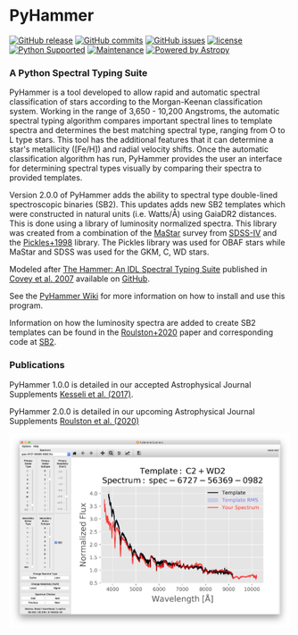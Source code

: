 # PyHammer

[![GitHub release](https://img.shields.io/github/release/BU-hammerTeam/PyHammer.svg)](https://github.com/BU-hammerTeam/PyHammer/releases/latest)
[![GitHub commits](https://img.shields.io/github/commits-since/BU-hammerTeam/PyHammer/v1.2.0.svg)](https://github.com/BU-hammerTeam/PyHammer/commits/master)
[![GitHub issues](https://img.shields.io/github/issues/BU-hammerTeam/PyHammer.svg)](https://github.com/BU-hammerTeam/PyHammer/issues)
[![license](https://img.shields.io/github/license/BU-hammerTeam/PyHammer.svg)](https://github.com/BU-hammerTeam/PyHammer/blob/master/license.txt)
[![Python Supported](https://img.shields.io/badge/Python%20Supported-3-brightgreen.svg)](conda)
[![Maintenance](https://img.shields.io/maintenance/yes/2020.svg)]()
[![Powered by Astropy](https://img.shields.io/badge/powered%20by-AstroPy-orange.svg?style=flat)](http://www.astropy.org)

### A Python Spectral Typing Suite 

PyHammer is a tool developed to allow rapid and automatic spectral classification of stars according to the Morgan-Keenan classification system. Working in the range of 3,650 - 10,200 Angstroms, the automatic spectral typing algorithm compares important spectral lines to template spectra and determines the best matching spectral type, ranging from O to L type stars. This tool has the additional features that it can determine a star's metallicity ([Fe/H]) and radial velocity shifts. Once the automatic classification algorithm has run, PyHammer provides the user an interface for determining spectral types visually by comparing their spectra to provided templates.

Version 2.0.0 of PyHammer adds the ability to spectral type double-lined spectroscopic binaries (SB2). This updates adds new SB2 templates which were constructed in natural units (i.e. Watts/&#x212B;) using GaiaDR2 distances. This is done using a library of luminosity normalized spectra. This library was created from a combination of the [MaStar](https://www.sdss.org/surveys/mastar/) survey from [SDSS-IV](https://www.sdss.org) and the [Pickles+1998](https://ui.adsabs.harvard.edu/abs/1998PASP..110..863P/abstract) library. The Pickles library was used for OBAF stars while MaStar and SDSS was used for the GKM, C, WD stars. 

Modeled after [The Hammer: An IDL Spectral Typing Suite][thehammer] published in [Covey et al. 2007][covey+07] available on [GitHub][hammerGitHub].

See the [PyHammer Wiki](https://github.com/BU-hammerTeam/PyHammer/wiki) for more information on how to install and use this program.

Information on how the luminosity spectra are added to create SB2 templates can be found in the [Roulston+2020]() paper and corresponding code at [SB2][SB2_GitHub].

### Publications

PyHammer 1.0.0 is detailed in our accepted Astrophysical Journal Supplements [Kesseli et al. (2017)][Kesseli_apjs].

PyHammer 2.0.0 is detailed in our upcoming Astrophysical Journal Supplements [Roulston et al. (2020)]()

![GUI](./resources/PyHammer2_GUI.png?raw=true)

[thehammer]: http://myweb.facstaff.wwu.edu/~coveyk/thehammer.html
[covey+07]: http://adsabs.harvard.edu/abs/2007AJ....134.2398C
[hammerGitHub]: https://github.com/jradavenport/TheHammer
[pyhammerwiki]: https://github.com/BU-hammerTeam/PyHammer/wiki
[Kesseli_apjs]: http://iopscience.iop.org/article/10.3847/1538-4365/aa656d/pdf
[SB2_GitHub]: https://github.com/broulston/SB2
